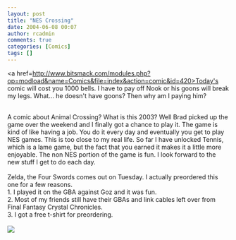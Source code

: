 ```yaml
---
layout: post
title: "NES Crossing"
date: 2004-06-08 00:07
author: rcadmin
comments: true
categories: [Comics]
tags: []
---
```

<a href=http://www.bitsmack.com/modules.php?op=modload&name=Comics&file=index&action=comic&id=420>Today's comic</a> will cost you 1000 bells. I have to pay off Nook or his goons will break my legs. What... he doesn't have goons? Then why am I paying him?
<br />

<br />
A comic about Animal Crossing? What is this 2003? Well Brad picked up the game over the weekend and I finally got a chance to play it. The game is kind of like having a job. You do it every day and eventually you get to play NES games. This is too close to my real life. So far I have unlocked Tennis, which is a lame game, but the fact that you earned it makes it a little more enjoyable. The non NES portion of the game is fun. I look forward to the new stuff I get to do each day.
<br />

<br />
Zelda, the Four Swords comes out on Tuesday. I actually preordered this one for a few reasons.
<br />
1. I played it on the GBA against Goz and it was fun.
<br />
2. Most of my friends still have their GBAs and link cables left over from Final Fantasy Crystal Chronicles. 
<br />
3. I got a free t-shirt for preordering.<Br><br><!--more--><img src='/wp/wp-content/comics/20040608.png' alt'' />
